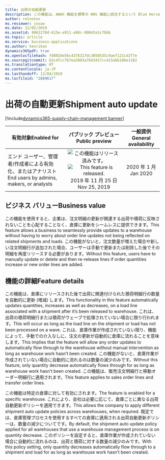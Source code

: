 ```yaml
---
title: 出荷の自動更新
description: この機能は、AWAX 機能を標準の WHS 機能に統合するという Blue Horseshoe との契約から始まります。 この機能では、関連する注文からの出荷数量のリアルタイム表現が提供され、それがウェーブで処理されていない限り、倉庫にリリースされた後でシステムは出荷の数量を自動的に更新することができます。
author: relnotes
ms.reviewer: josaw
ms.date: 12/02/2019
ms.assetid: 9062278d-615e-e911-a96c-000d3a1c7bbb
ms.topic: article
ms.service: business-applications
ms.author: henrikan
dynamics365pdf: true
ms.openlocfilehash: fd802de56c4376317dc3050535c9aef121cd2f7e
ms.sourcegitcommit: b3c4fcc7b7ea3803a7643417cc415abb10be1182
ms.translationtype: HT
ms.contentlocale: ja-JP
ms.lasthandoff: 12/04/2019
ms.locfileid: "2889617"
---
```

# <a name="shipment-auto-update"></a><span data-ttu-id="6e747-104">出荷の自動更新</span><span class="sxs-lookup"><span data-stu-id="6e747-104">Shipment auto update</span></span>
[!include[dynamics365-supply-chain-management banner](../includes/dynamics365-supply-chain-management.md)]

| <span data-ttu-id="6e747-105">有効対象</span><span class="sxs-lookup"><span data-stu-id="6e747-105">Enabled for</span></span>    |  <span data-ttu-id="6e747-106">パブリック プレビュー</span><span class="sxs-lookup"><span data-stu-id="6e747-106">Public preview</span></span> | <span data-ttu-id="6e747-107">一般提供</span><span class="sxs-lookup"><span data-stu-id="6e747-107">General availability</span></span> | 
| ---------- | :----------: |:----------: |
|<span data-ttu-id="6e747-108">エンド ユーザー、管理者/作成者による有効化、またはアナリスト</span><span class="sxs-lookup"><span data-stu-id="6e747-108">End users by admins, makers, or analysts</span></span>|<span data-ttu-id="6e747-109">![この機能はリリース済みです。](/dynamics365-release-plan/media/green-checkmark.png "この機能はリリース済みです。")</span><span class="sxs-lookup"><span data-stu-id="6e747-109">![This feature is released.](/dynamics365-release-plan/media/green-checkmark.png "This feature is released.")</span></span> <span data-ttu-id="6e747-110">2019 年 11 月 25 日</span><span class="sxs-lookup"><span data-stu-id="6e747-110">Nov 25, 2019</span></span>| <span data-ttu-id="6e747-111">2020 年 1 月</span><span class="sxs-lookup"><span data-stu-id="6e747-111">Jan 2020</span></span>|


## <a name="business-value"></a><span data-ttu-id="6e747-112">ビジネス バリュー</span><span class="sxs-lookup"><span data-stu-id="6e747-112">Business value</span></span>
<!-- bv start -->
<span data-ttu-id="6e747-113">この機能を使用すると、企業は、注文明細の更新が関連する出荷や積荷に反映されないことを心配することなく、倉庫に更新をシームレスに提供できます。</span><span class="sxs-lookup"><span data-stu-id="6e747-113">This feature allows a business to seamlessly provide updates to a warehouse without having to worry about order line updates not being reflected on related shipments and loads.</span></span> <span data-ttu-id="6e747-114">この機能がないと、注文数量が増えた場合や新しい注文明細行が追加された場合、ユーザーは手動で更新または削除した後でその明細を再度リリースする必要があります。</span><span class="sxs-lookup"><span data-stu-id="6e747-114">Without this feature, users have to manually update or delete and then re-release lines if order quantities increase or new order lines are added.</span></span>
<!-- bv end -->



## <a name="feature-details"></a><span data-ttu-id="6e747-115">機能の詳細</span><span class="sxs-lookup"><span data-stu-id="6e747-115">Feature details</span></span>
<!--feature detail start -->
<span data-ttu-id="6e747-116">この機能は、倉庫にリリースされた後で出荷に関連付けられた積荷明細行の数量を自動的に更新 (増減) します。</span><span class="sxs-lookup"><span data-stu-id="6e747-116">This functionality in this feature automatically updates quantities, increases as well as decreases, on a load line associated with a shipment after it’s been released to warehouse.</span></span> <span data-ttu-id="6e747-117">これは、出荷の積荷明細行または積荷がウェーブで処理されていない場合に限り行われます。</span><span class="sxs-lookup"><span data-stu-id="6e747-117">This will occur as long as the load line on the shipment or load has not been processed on a wave.</span></span> <span data-ttu-id="6e747-118">これは、倉庫作業が作成されていない限り、機能によって、手動での介入なしに、注文の更新が自動的に倉庫に流れることを意味します。</span><span class="sxs-lookup"><span data-stu-id="6e747-118">This implies that the feature will allow any order updates to automatically flow through to the warehouse without manual intervention as long as warehouse work hasn’t been created.</span></span> <span data-ttu-id="6e747-119">この機能がないと、倉庫作業が作成されていない場合に自動的に流れるのは数量の減少のみです。</span><span class="sxs-lookup"><span data-stu-id="6e747-119">Without this feature, only quantity decrease automatically flows through for as long as warehouse work hasn’t been created.</span></span> <span data-ttu-id="6e747-120">この機能は、販売注文明細行と移動オーダー明細行に適用されます。</span><span class="sxs-lookup"><span data-stu-id="6e747-120">This feature applies to sales order lines and transfer order lines.</span></span> 
 
<span data-ttu-id="6e747-121">この機能は特定の倉庫に対して有効にされます。</span><span class="sxs-lookup"><span data-stu-id="6e747-121">The feature is enabled for a specific warehouse.</span></span> <span data-ttu-id="6e747-122">これにより、会社は必要に応じて、倉庫ごとに異なる出荷自動更新ポリシーを適用できます。</span><span class="sxs-lookup"><span data-stu-id="6e747-122">This allows the company to apply different shipment auto update policies across warehouses, when required.</span></span> <span data-ttu-id="6e747-123">既定では、倉庫管理プロセスを使用するすべての倉庫に適用される出荷自動更新ポリシーは、数量の減少についてです。</span><span class="sxs-lookup"><span data-stu-id="6e747-123">By default, the shipment auto update policy applied for all warehouses that use a warehouse management process is on quantity decrease.</span></span> <span data-ttu-id="6e747-124">このポリシーを設定すると、倉庫作業が作成されていない場合に自動的に流れるのは、出荷と積荷に対する数量の減少のみです。</span><span class="sxs-lookup"><span data-stu-id="6e747-124">With this policy setting, only quantity decreases automatically flow through to a shipment and load for as long as warehouse work hasn’t been created.</span></span>
<!--feature detail end -->








